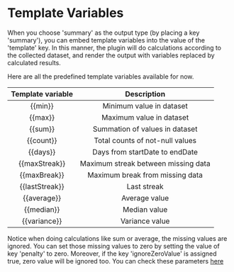 # Template Variables

When you choose 'summary' as the output type (by placing a key 'summary'), you can embed template variables into the value of the 'template' key. In this manner, the plugin will do calculations according to the collected dataset, and render the output with variables replaced by calculated results.

Here are all the predefined template variables available for now.
 
| Template variable | Description |
|:------------------:|:-----------:|
| {{min}} | Minimum value in dataset |
| {{max}} | Maximum value in dataset |
| {{sum}} | Summation of values in dataset |
| {{count}} | Total counts of not-null values |
| {{days}} | Days from startDate to endDate |
| {{maxStreak}} | Maximum streak between missing data |
| {{maxBreak}} | Maximum break from missing data |
| {{lastStreak}} | Last streak |
| {{average}} | Average value |
| {{median}} | Median value |
| {{variance}} | Variance value |

Notice when doing calculations like sum or average, the missing values are ignored. You can set those missing values to zero by setting the value of key 'penalty'  to zero. Moreover, if the key 'ignoreZeroValue' is assigned true, zero value will be ignored too. You can check these parameters [here](https://github.com/pyrochlore/obsidian-tracker/blob/master/docs/InputParameters.md)